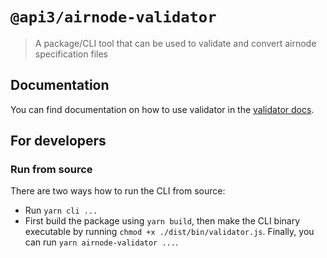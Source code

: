 # `@api3/airnode-validator`

> A package/CLI tool that can be used to validate and convert airnode specification files

## Documentation

You can find documentation on how to use validator in the
[validator docs](https://docs.api3.org/airnode/latest/reference/packages/validator.html).

## For developers

### Run from source

There are two ways how to run the CLI from source:

- Run `yarn cli ...`
- First build the package using `yarn build`, then make the CLI binary executable by running
  `chmod +x ./dist/bin/validator.js`. Finally, you can run `yarn airnode-validator ...`.
